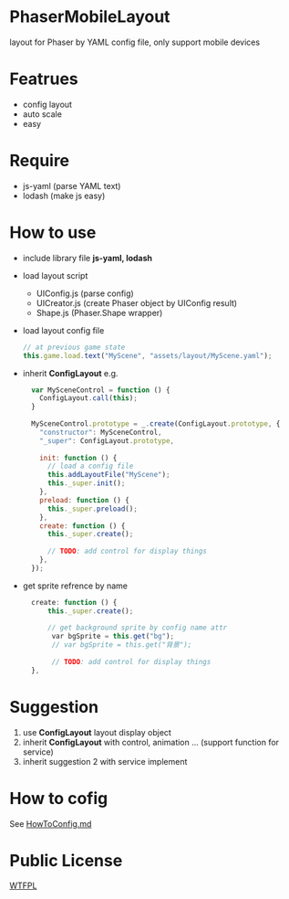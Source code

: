 # PhaserMobileLayout
layout for Phaser by YAML config file, only support mobile devices

# Featrues
- config layout
- auto scale
- easy

# Require
- js-yaml (parse YAML text)
- lodash  (make js easy)

# How to use
- include library file **js-yaml, lodash**
- load layout script
  - UIConfig.js (parse config)
  - UICreator.js (create Phaser object by UIConfig result)
  - Shape.js (Phaser.Shape wrapper)
- load layout config file
  ```javascript
  // at previous game state
  this.game.load.text("MyScene", "assets/layout/MyScene.yaml");
  ```
- inherit **ConfigLayout**
  e.g.
  ```javascript
    var MySceneControl = function () {
      ConfigLayout.call(this);
    }
    
    MySceneControl.prototype = _.create(ConfigLayout.prototype, {
      "constructor": MySceneControl,
      "_super": ConfigLayout.prototype,
      
      init: function () {
        // load a config file
        this.addLayoutFile("MyScene");
        this._super.init();
      },
      preload: function () {
        this._super.preload();
      },
      create: function () {
        this._super.create();
        
        // TODO: add control for display things
      },
    });
  ```
- get sprite refrence by name  

  ```javascript
    create: function () {
        this._super.create();
        
        // get background sprite by config name attr
         var bgSprite = this.get("bg");
         // var bgSprite = this.get("背景");
        
         // TODO: add control for display things
    },
  ```
  
# Suggestion
1. use **ConfigLayout** layout display object
2. inherit **ConfigLayout** with control, animation ... (support function for service)
3. inherit suggestion 2 with service implement

# How to cofig
See [HowToConfig.md]()

# Public License
[WTFPL](http://www.wtfpl.net/)






